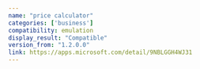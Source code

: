 ```yaml
---
name: "price calculator"
categories: ['business']
compatibility: emulation
display_result: "Compatible"
version_from: "1.2.0.0"
link: https://apps.microsoft.com/detail/9NBLGGH4WJ31
---
```


